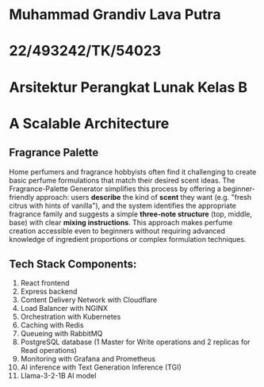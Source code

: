# Muhammad Grandiv Lava Putra

# 22/493242/TK/54023

# Arsitektur Perangkat Lunak Kelas B

# A Scalable Architecture

## Fragrance Palette

Home perfumers and fragrance hobbyists often find it challenging to create basic perfume formulations that match their desired scent ideas. The Fragrance-Palette Generator simplifies this process by offering a beginner-friendly approach: users **describe** the kind of **scent** they want (e.g. "fresh citrus with hints of vanilla"), and the system identifies the appropriate fragrance family and suggests a simple **three-note structure** (top, middle, base) with clear **mixing instructions**. This approach makes perfume creation accessible even to beginners without requiring advanced knowledge of ingredient proportions or complex formulation techniques.

## Tech Stack Components:

1. React frontend
2. Express backend
3. Content Delivery Network with Cloudflare
4. Load Balancer with NGINX
5. Orchestration with Kubernetes
6. Caching with Redis
7. Queueing with RabbitMQ
8. PostgreSQL database (1 Master for Write operations and 2 replicas for Read operations)
9. Monitoring with Grafana and Prometheus
10. AI inference with Text Generation Inference (TGI)
11. Llama-3-2-1B AI model
